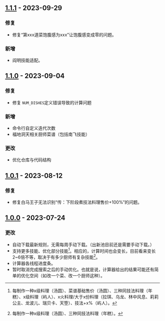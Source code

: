 ## [1.1.1] - 2023-09-29

### 修复

- 修复“第xxx道菜饱腹感为xxx”让饱腹感变成零的问题。

### 新增

- 阎明技能适配。


## [1.1.0] - 2023-09-04

### 修复

- 修复 `NUM_DISHES`定义错误导致的计算问题

### 新增

- 命令行自定义迭代次数
- 福地洞天相关厨师菜谱（包括南飞技能）

### 更改

- 优化仓库与代码结构

## [1.0.1] - 2023-08-12

### 修复

- 修复白马王子无法识别“传：下阶段煮技法料理售价+100%”的问题。

## [1.0.0] - 2023-07-24

### 更改

- 自动下载最新规则，无需每周手动下载。（出新池目前还是需要手动下载。）
- 支持更多技能、优化部分技能[^1]。相应的，计算时间也会变长，目前看来变长2~6倍不等，取决于有多少厨师有复杂技能[^2]。
- 计算器各线程进度条。
- 暂时取消完成搜索之后的手动优化。也就是说，计算器给出的结果可能还有简单的优化空间（如改一个菜、改一个厨师这种）。

[1.1.1]:  https://github.com/hjenryin/BCJH-Metropolis/compare/v1.1.0...v1.1.1
[1.1.0]: https://github.com/hjenryin/BCJH-Metropolis/compare/v1.0.1...v1.1.0
[1.0.1]: https://github.com/hjenryin/BCJH-Metropolis/compare/v1.0.0...v1.0.1
[1.0.0]: https://github.com/hjenryin/BCJH-Metropolis/releases/tag/v1.0.0

[^1]: 每制作一种x级料理（汤圆）、菜谱基础售价（汤圆）、三种同技法料理（年糕）、x级料理（屿人）、x火料理/大于x份料理（拉琪、乌龙、林中风息、莉莉公主、龙波儿、瑞贝卡、天箜）、技法+x%（屿人）。
    
[^2]: 每制作一种x级料理（汤圆）、三种同技法料理（年糕）。
